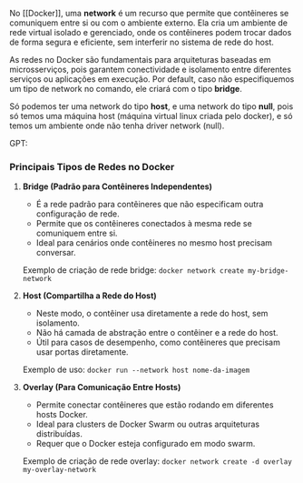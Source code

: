 No [[Docker]], uma **network** é um recurso que permite que contêineres se comuniquem entre si ou com o ambiente externo. Ela cria um ambiente de rede virtual isolado e gerenciado, onde os contêineres podem trocar dados de forma segura e eficiente, sem interferir no sistema de rede do host.

As redes no Docker são fundamentais para arquiteturas baseadas em microsserviços, pois garantem conectividade e isolamento entre diferentes serviços ou aplicações em execução.
Por default, caso não especifiquemos um tipo de network no comando, ele criará com o tipo **bridge**.

Só podemos ter uma network do tipo **host**, e uma network do tipo **null**, pois só temos uma máquina host (máquina virtual linux criada pelo docker), e só temos um ambiente onde não tenha driver network (null).

GPT:
### **Principais Tipos de Redes no Docker**

1. **Bridge (Padrão para Contêineres Independentes)**
    
    - É a rede padrão para contêineres que não especificam outra configuração de rede.
    - Permite que os contêineres conectados à mesma rede se comuniquem entre si.
    - Ideal para cenários onde contêineres no mesmo host precisam conversar.
    
    Exemplo de criação de rede bridge:
		`docker network create my-bridge-network` 
		

2. **Host (Compartilha a Rede do Host)**
	- Neste modo, o contêiner usa diretamente a rede do host, sem isolamento.
	- Não há camada de abstração entre o contêiner e a rede do host.
	- Útil para casos de desempenho, como contêineres que precisam usar portas diretamente.
	
	Exemplo de uso:
		`docker run --network host nome-da-imagem`

3.  **Overlay (Para Comunicação Entre Hosts)**
	- Permite conectar contêineres que estão rodando em diferentes hosts Docker.
	- Ideal para clusters de Docker Swarm ou outras arquiteturas distribuídas.
	- Requer que o Docker esteja configurado em modo swarm.
	
	Exemplo de criação de rede overlay:
		`docker network create -d overlay my-overlay-network`
